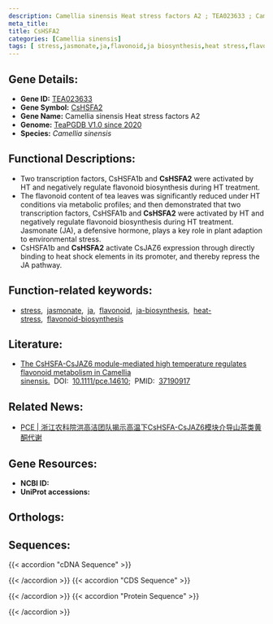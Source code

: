 ```yaml
---
description: Camellia sinensis Heat stress factors A2 ; TEA023633 ; Camellia sinensis
meta_title:
title: CsHSFA2
categories: [Camellia sinensis]
tags: [ stress,jasmonate,ja,flavonoid,ja biosynthesis,heat stress,flavonoid biosynthesis ]
---
```


## Gene Details:
- **Gene ID:**	[TEA023633]()
- **Gene Symbol:** <u> CsHSFA2 </u>
- **Gene Name:** Camellia sinensis Heat stress factors A2
- **Genome:** [TeaPGDB V1.0 since 2020]()
- **Species:** *Camellia sinensis*

## Functional Descriptions:
   - Two transcription factors, CsHSFA1b and **CsHSFA2** were activated by HT and negatively regulate flavonoid biosynthesis during HT treatment.
   - The flavonoid content of tea leaves was significantly reduced under HT conditions via metabolic profiles; and then demonstrated that two transcription factors, CsHSFA1b and **CsHSFA2** were activated by HT and negatively regulate flavonoid biosynthesis during HT treatment. Jasmonate (JA), a defensive hormone, plays a key role in plant adaption to environmental stress.
   - CsHSFA1b and **CsHSFA2** activate CsJAZ6 expression through directly binding to heat shock elements in its promoter, and thereby repress the JA pathway.

## Function-related keywords:
   - [stress](/tags/stress/),&nbsp;&nbsp;[jasmonate](/tags/jasmonate/),&nbsp;&nbsp;[ja](/tags/ja/),&nbsp;&nbsp;[flavonoid](/tags/flavonoid/),&nbsp;&nbsp;[ja-biosynthesis](/tags/ja-biosynthesis/),&nbsp;&nbsp;[heat-stress](/tags/heat-stress/),&nbsp;&nbsp;[flavonoid-biosynthesis](/tags/flavonoid-biosynthesis/)

## Literature:
   - [The CsHSFA-CsJAZ6 module-mediated high temperature regulates flavonoid metabolism in Camellia sinensis.]( https://onlinelibrary.wiley.com/doi/abs/10.1111/pce.14610)&nbsp;&nbsp;DOI:&nbsp;&nbsp;[10.1111/pce.14610](https://onlinelibrary.wiley.com/doi/abs/10.1111/pce.14610);&nbsp;&nbsp;PMID:&nbsp;&nbsp;[37190917](https://pubmed.ncbi.nlm.nih.gov/37190917/)

## Related News:
   - [PCE | 浙江农科院洪高洁团队揭示高温下CsHSFA-CsJAZ6模块介导山茶类黄酮代谢](https://mp.weixin.qq.com/s/izZCWsqqv6oxpp72MU2DDw)

## Gene Resources:
- **NCBI ID:**  [](https://www.ncbi.nlm.nih.gov/gene/?term=)
- **UniProt accessions:** [](https://www.uniprot.org/uniprotkb//entry)

## Orthologs:

## Sequences:
{{< accordion "cDNA Sequence" >}}

{{< /accordion >}}
{{< accordion "CDS Sequence" >}}

{{< /accordion >}}
{{< accordion "Protein Sequence" >}}

{{< /accordion >}}
